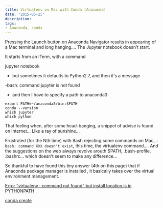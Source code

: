 ```yaml
---
title: Virtualenv on Mac with Conda (Anaconda)
date: "2015-05-25"
description: 
tags: 
- Anaconda, conda
---
```


Pressing the Launch button on Anaconda Navigator results in appearing of a Mac terminal and long hanging.... The Jupyter notebook doesn't start. 

It starts from an iTerm, with a command

jupyter notebook

- but sometimes it defaults to Python2.7, and then it's a message 

-bash: command jupyter is not found

- and then I have to specify a path to anaconda3:

```
export PATH=~/anaconda3/bin:$PATH
conda --version
which jupyter
which python
```

That feeling when, after some head-banging, a snippet of advise is found on internet... Like a ray of sunshine...

Frustrated (for the Nth time) with Bash rejecting some commands on Mac, `-bash: command XXX doesn't exist`, this time, the virtualenv command.... And the suggestions on the web always revolve arouth $PATH, .bash-profile, .bashrc... which doesn't seem to make any difference...

So thankful to have found this tiny answer (4th on this page) that if Anaconda package manager is installed , it basically takes over the virtual environment management. 

[Error “virtualenv : command not found” but install location is in PYTHONPATH](https://stackoverflow.com/questions/39964635/error-virtualenv-command-not-found-but-install-location-is-in-pythonpath?noredirect=1&lq=1)

[conda create ](../assets/conda_virtualenv.png)